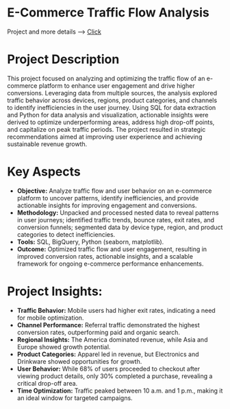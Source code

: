 # E-Commerce Traffic Flow Analysis
Project and more details --> [Click](https://github.com/ilonakandela/projects/blob/main/E-Commerce%20Traffic%20Flow%20Analysis/E-Commerce%20Traffic%20Flow%20Analysis.ipynb)

# Project Description
This project focused on analyzing and optimizing the traffic flow of an e-commerce platform to enhance user engagement and drive higher conversions. Leveraging data from multiple sources, the analysis explored traffic behavior across devices, regions, product categories, and channels to identify inefficiencies in the user journey. Using SQL for data extraction and Python for data analysis and visualization, actionable insights were derived to optimize underperforming areas, address high drop-off points, and capitalize on peak traffic periods. The project resulted in strategic recommendations aimed at improving user experience and achieving sustainable revenue growth.

# Key Aspects
- **Objective:** Analyze traffic flow and user behavior on an e-commerce platform to uncover patterns, identify inefficiencies, and provide actionable insights for improving engagement and conversions.
- **Methodology:** Unpacked and processed nested data to reveal patterns in user journeys; identified traffic trends, bounce rates, exit rates, and conversion funnels; segmented data by device type, region, and product categories to detect inefficiencies.
- **Tools:** SQL, BigQuery, Python (seaborn, matplotlib).
- **Outcome:** Optimized traffic flow and user engagement, resulting in improved conversion rates, actionable insights, and a scalable framework for ongoing e-commerce performance enhancements.

# Project Insights:
- **Traffic Behavior:** Mobile users had higher exit rates, indicating a need for mobile optimization.
- **Channel Performance:** Referral traffic demonstrated the highest conversion rates, outperforming paid and organic search.
- **Regional Insights:** The America dominated revenue, while Asia and Europe showed growth potential.
- **Product Categories:** Apparel led in revenue, but Electronics and Drinkware showed opportunities for growth.
- **User Behavior:** While 68% of users proceeded to checkout after viewing product details, only 30% completed a purchase, revealing a critical drop-off area.
- **Time Optimization:** Traffic peaked between 10 a.m. and 1 p.m., making it an ideal window for targeted campaigns.
